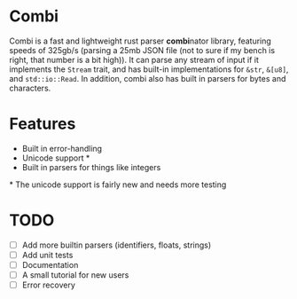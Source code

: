 # Combi
Combi is a fast and lightweight rust parser **combi**nator library, featuring speeds of
325gb/s (parsing a 25mb JSON file (not to sure if my bench is right, that number is a bit high)). It can parse any stream of input if it implements the
`Stream` trait, and has built-in implementations for `&str`, `&[u8]`, and `std::io::Read`. 
In addition, combi also has built in parsers for bytes and characters.

# Features
- Built in error-handling
- Unicode support *
- Built in parsers for things like integers

\* The unicode support is fairly new and needs more testing

# TODO
- [ ] Add more builtin parsers (identifiers, floats, strings)
- [ ] Add unit tests
- [ ] Documentation
- [ ] A small tutorial for new users
- [ ] Error recovery
